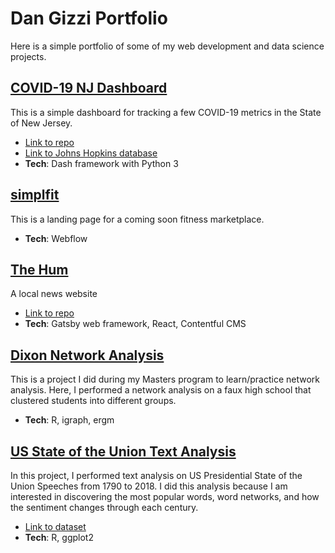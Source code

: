 # Dan Gizzi Portfolio
Here is a simple portfolio of some of my web development and data science projects.

## [COVID-19 NJ Dashboard](https://covid-19-nj.herokuapp.com/)
This is a simple dashboard for tracking a few COVID-19 metrics in the State of New Jersey.
* [Link to repo](https://github.com/gizzidan/covid-19)
* [Link to Johns Hopkins database](https://github.com/CSSEGISandData/COVID-19/tree/master/csse_covid_19_data)
* **Tech**: Dash framework with Python 3

## [simplfit](https://www.simplfit.co/)
This is a landing page for a coming soon fitness marketplace.
* **Tech**: Webflow

## [The Hum](https://thehum.co)
A local news website
* [Link to repo](https://github.com/gizzidan/shoreside-news)
* **Tech**: Gatsby web framework, React, Contentful CMS

## [Dixon Network Analysis](https://github.com/gizzidan/dixon-network-analysis)
This is a project I did during my Masters program to learn/practice network analysis. Here, I performed a network analysis on a faux high school that clustered students into different groups.
* **Tech**: R, igraph, ergm

## [US State of the Union Text Analysis](https://github.com/gizzidan/us-sotu-analysis)
In this project, I performed text analysis on US Presidential State of the Union Speeches from 1790 to 2018. I did this analysis because I am interested in discovering the most popular words, word networks, and how the sentiment changes through each century.
* [Link to dataset](https://www.kaggle.com/rtatman/state-of-the-union-corpus-1989-2017)
* **Tech**: R, ggplot2

